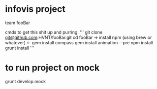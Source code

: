 # infovis project
team fooBar

cmds to get this shit up and purring:
'''
git clone git@github.com:HVNT/fooBar.git
cd fooBar
-> install npm (using brew or whatever) <-
gem install compass
gem install animation --pre
npm install
grunt install
'''

# to run project on mock
grunt develop.mock
